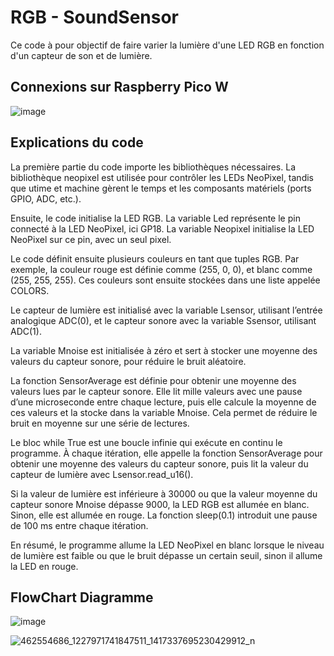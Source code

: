 # RGB - SoundSensor
Ce code à pour objectif de faire varier la lumière d'une LED RGB en fonction d'un capteur de son et de lumière.


## Connexions sur Raspberry Pico W
![image](https://github.com/user-attachments/assets/659836fe-fc41-4416-994d-0b89e107374d)


## Explications du code 
La première partie du code importe les bibliothèques nécessaires. La bibliothèque neopixel est utilisée pour contrôler les LEDs NeoPixel, tandis que utime et machine gèrent le temps et les composants matériels (ports GPIO, ADC, etc.).

Ensuite, le code initialise la LED RGB. La variable Led représente le pin connecté à la LED NeoPixel, ici GP18. La variable Neopixel initialise la LED NeoPixel sur ce pin, avec un seul pixel.

Le code définit ensuite plusieurs couleurs en tant que tuples RGB. Par exemple, la couleur rouge est définie comme (255, 0, 0), et blanc comme (255, 255, 255). Ces couleurs sont ensuite stockées dans une liste appelée COLORS.

Le capteur de lumière est initialisé avec la variable Lsensor, utilisant l’entrée analogique ADC(0), et le capteur sonore avec la variable Ssensor, utilisant ADC(1).

La variable Mnoise est initialisée à zéro et sert à stocker une moyenne des valeurs du capteur sonore, pour réduire le bruit aléatoire.

La fonction SensorAverage est définie pour obtenir une moyenne des valeurs lues par le capteur sonore. Elle lit mille valeurs avec une pause d’une microseconde entre chaque lecture, puis elle calcule la moyenne de ces valeurs et la stocke dans la variable Mnoise. Cela permet de réduire le bruit en moyenne sur une série de lectures.

Le bloc while True est une boucle infinie qui exécute en continu le programme. À chaque itération, elle appelle la fonction SensorAverage pour obtenir une moyenne des valeurs du capteur sonore, puis lit la valeur du capteur de lumière avec Lsensor.read_u16().

Si la valeur de lumière est inférieure à 30000 ou que la valeur moyenne du capteur sonore Mnoise dépasse 9000, la LED RGB est allumée en blanc. Sinon, elle est allumée en rouge. La fonction sleep(0.1) introduit une pause de 100 ms entre chaque itération.

En résumé, le programme allume la LED NeoPixel en blanc lorsque le niveau de lumière est faible ou que le bruit dépasse un certain seuil, sinon il allume la LED en rouge.

## FlowChart Diagramme
![image](https://github.com/user-attachments/assets/5669c573-123e-4858-a72b-38ad8c66c982)




![462554686_1227971741847511_1417337695230429912_n](https://github.com/user-attachments/assets/872b8142-be81-4e7e-982e-85c447253cc2)

